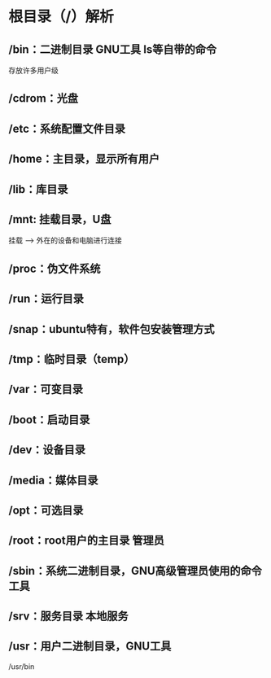 # 根目录（/）解析

## /bin：二进制目录 GNU工具 ls等自带的命令

存放许多用户级

## /cdrom：光盘

## /etc：系统配置文件目录

## /home：主目录，显示所有用户

## /lib：库目录

## /mnt: 挂载目录，U盘

挂载 --> 外在的设备和电脑进行连接

## /proc：伪文件系统

## /run：运行目录

## /snap：ubuntu特有，软件包安装管理方式

## /tmp：临时目录（temp）

## /var：可变目录

## /boot：启动目录

## /dev：设备目录

## /media：媒体目录

## /opt：可选目录

## /root：root用户的主目录 管理员

## /sbin：系统二进制目录，GNU高级管理员使用的命令工具

## /srv：服务目录 本地服务

## /usr：用户二进制目录，GNU工具

/usr/bin
